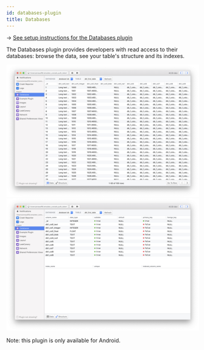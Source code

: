 ```yaml
---
id: databases-plugin
title: Databases
---
```


→ [See setup instructions for the Databases plugin](setup/databases-plugin.md)

The Databases plugin provides developers with read access to their databases: browse the data, see your table's structure and its indexes. 

![Databases Plugin 1](/docs/assets/databases-plugin-1.png)
![Databases Plugin 2](/docs/assets/databases-plugin-2.png)

Note: this plugin is only available for Android.
